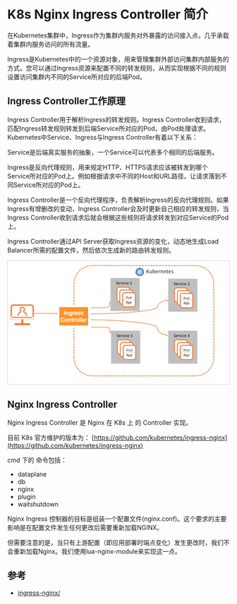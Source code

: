 # K8s Nginx Ingress Controller 简介

在Kubernetes集群中，Ingress作为集群内服务对外暴露的访问接入点，几乎承载着集群内服务访问的所有流量。

Ingress是Kubernetes中的一个资源对象，用来管理集群外部访问集群内部服务的方式。您可以通过Ingress资源来配置不同的转发规则，从而实现根据不同的规则设置访问集群内不同的Service所对应的后端Pod。

## Ingress Controller工作原理

Ingress Controller用于解析Ingress的转发规则。Ingress Controller收到请求，匹配Ingress转发规则转发到后端Service所对应的Pod，由Pod处理请求。Kubernetes中Service、Ingress与Ingress Controller有着以下关系：

Service是后端真实服务的抽象，一个Service可以代表多个相同的后端服务。

Ingress是反向代理规则，用来规定HTTP、HTTPS请求应该被转发到哪个Service所对应的Pod上。例如根据请求中不同的Host和URL路径，让请求落到不同Service所对应的Pod上。

Ingress Controller是一个反向代理程序，负责解析Ingress的反向代理规则。如果Ingress有增删改的变动，Ingress Controller会及时更新自己相应的转发规则，当Ingress Controller收到请求后就会根据这些规则将请求转发到对应Service的Pod上。

Ingress Controller通过API Server获取Ingress资源的变化，动态地生成Load Balancer所需的配置文件，然后依次生成新的路由转发规则。

![ingress-c](../../.vuepress/public/images/ingress-controller-arch.png)

## Nginx Ingress Controller

Nginx Ingress Controller 是 Nginx 在 K8s 上 的 Controller 实现。

目前 K8s 官方维护的版本为： [https://github.com/kubernetes/ingress-nginx](https://github.com/kubernetes/ingress-nginx)

cmd 下的 命令包括：

- dataplane
- db
- nginx
- plugin
- waitshutdown

Nginx Ingress 控制器的目标是组装一个配置文件(nginx.conf)。这个要求的主要影响是在配置文件发生任何更改后需要重新加载NGINX。

但需要注意的是，当只有上游配置（即应用部署时端点变化）发生更改时，我们不会重新加载Nginx。我们使用lua-nginx-module来实现这一点。



## 参考

- [ingress-nginx/](https://kubernetes.github.io/ingress-nginx/)